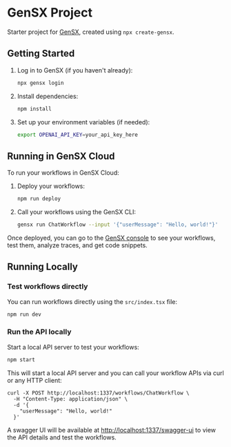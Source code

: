 # GenSX Project

Starter project for [GenSX](https://gensx.com), created using `npx create-gensx`.

## Getting Started

1. Log in to GenSX (if you haven't already):

   ```bash
   npx gensx login
   ```

2. Install dependencies:

   ```bash
   npm install
   ```

3. Set up your environment variables (if needed):

   ```bash
   export OPENAI_API_KEY=your_api_key_here
   ```

## Running in GenSX Cloud

To run your workflows in GenSX Cloud:

1. Deploy your workflows:

   ```bash
   npm run deploy
   ```

2. Call your workflows using the GenSX CLI:

   ```bash
   gensx run ChatWorkflow --input '{"userMessage": "Hello, world!"}'
   ```

Once deployed, you can go to the [GenSX console](https://app.gensx.com) to see your workflows, test them, analyze traces, and get code snippets.

## Running Locally

### Test workflows directly

You can run workflows directly using the `src/index.tsx` file:

```bash
npm run dev
```

### Run the API locally

Start a local API server to test your workflows:

```bash
npm start
```

This will start a local API server and you can call your workflow APIs via curl or any HTTP client:

```
curl -X POST http://localhost:1337/workflows/ChatWorkflow \
  -H "Content-Type: application/json" \
  -d '{
    "userMessage": "Hello, world!"
  }'
```

A swagger UI will be available at [http://localhost:1337/swagger-ui](http://localhost:1337/swagger-ui) to view the API details and test the workflows.
